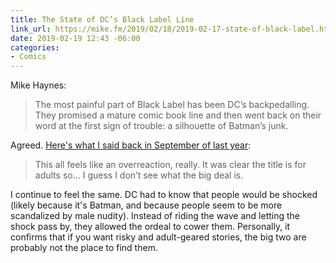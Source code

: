 ```yaml
---
title: The State of DC’s Black Label Line
link_url: https://mike.fm/2019/02/18/2019-02-17-state-of-black-label.html
date: 2019-02-19 12:43 -06:00
categories:
- Comics
---
```


Mike Haynes:

> The most painful part of Black Label has been DC’s backpedalling. They promised a mature comic book line and then went back on their word at the first sign of trouble: a silhouette of Batman’s junk.

Agreed. [Here's what I said back in September of last year](/2018/09/dc-comics-wont-reprint-batman-damned-number-1/):

> This all feels like an overreaction, really. It was clear the title is for adults so… I guess I don’t see what the big deal is.

I continue to feel the same. DC had to know that people would be shocked (likely because it's Batman, and because people seem to be more scandalized by male nudity). Instead of riding the wave and letting the shock pass by, they allowed the ordeal to cower them. Personally, it confirms that if you want risky and adult-geared stories, the big two are probably not the place to find them.
